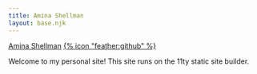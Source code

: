 ```yaml
---
title: Amina Shellman
layout: base.njk
---
```

<div class="h-card">
<a class="p-name u-url" href="https://ashellm.net/">Amina Shellman</a>
<a rel="me" class="u-url" href="https://github.com/amino47/">{% icon "feather:github" %}</a>
</div>


Welcome to my personal site! This site runs on the 11ty static site builder.
